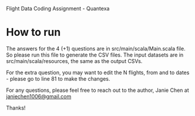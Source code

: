 Flight Data Coding Assignment - Quantexa

# How to run

The answers for the 4 (+1) questions are in src/main/scala/Main.scala file. So please run this file to generate the CSV files. 
The input datasets are in src/main/scala/resources, the same as the output CSVs.

For the extra question, you may want to edit the N flights, from and to dates - please go to line 81 to make the changes. 

For any questions, please feel free to reach out to the author, Janie Chen at janiechen1006@gmail.com

Thanks!
